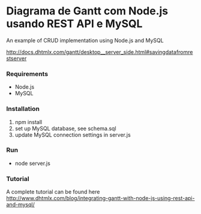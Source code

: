 Diagrama de Gantt com Node.js usando REST API e MySQL
========================

An example of CRUD implementation using Node.js and MySQL

http://docs.dhtmlx.com/gantt/desktop__server_side.html#savingdatafromrestserver

### Requirements

- Node.js
- MySQL

### Installation

1. npm install
2. set up MySQL database, see schema.sql
3. update MySQL connection settings in server.js

### Run

- node server.js

### Tutorial

A complete tutorial can be found here http://www.dhtmlx.com/blog/integrating-gantt-with-node-js-using-rest-api-and-mysql/

